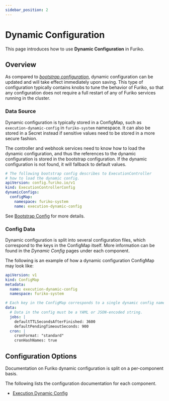 ```yaml
---
sidebar_position: 2
---
```


# Dynamic Configuration

This page introduces how to use **Dynamic Configuration** in Furiko.

## Overview

As compared to [_bootstrap configuration_](./bootstrap.md), dynamic configuration can be updated and will take effect immediately upon saving. This type of configuration typically contains knobs to tune the behavior of Furiko, so that any configuration does not require a full restart of any of Furiko services running in the cluster.

### Data Source

Dynamic configuration is typically stored in a ConfigMap, such as `execution-dynamic-config` in `furiko-system` namespace. It can also be stored in a Secret instead if sensitive values need to be stored in a more secure fashion.

The controller and webhook services need to know how to load the dynamic configuration, and thus the references to the dynamic configuration is stored in the bootstrap configuration. If the dynamic configuration is not found, it will fallback to default values.

```{.yaml title="Example Bootstrap Config"}
# The following bootstrap config describes to ExecutionController
# how to load the dynamic config.
apiVersion: config.furiko.io/v1
kind: ExecutionControllerConfig
dynamicConfigs:
  configMap:
    namespace: furiko-system
    name: execution-dynamic-config
```

See [Bootstrap Config](./bootstrap.md) for more details.

### Config Data

Dynamic configuration is split into several configuration files, which correspond to the keys in the ConfigMap itself. More information can be found in the _Dynamic Config_ pages under each component.

The following is an example of how a dynamic configuration ConfigMap may look like:

```{.yaml title="Example Dynamic ConfigMap"}
apiVersion: v1
kind: ConfigMap
metadata:
  name: execution-dynamic-config
  namespace: furiko-system

# Each key in the ConfigMap corresponds to a single dynamic config name.
data:
  # Data in the config must be a YAML or JSON-encoded string.
  jobs: |
    defaultTTLSecondsAfterFinished: 3600
    defaultPendingTimeoutSeconds: 900
  cron: |
    cronFormat: "standard"
    cronHashNames: true
```

## Configuration Options

Documentation on Furiko dynamic configuration is split on a per-component basis.

The following lists the configuration documentation for each component.

- [Execution Dynamic Config](./execution/dynamic-config.md)

